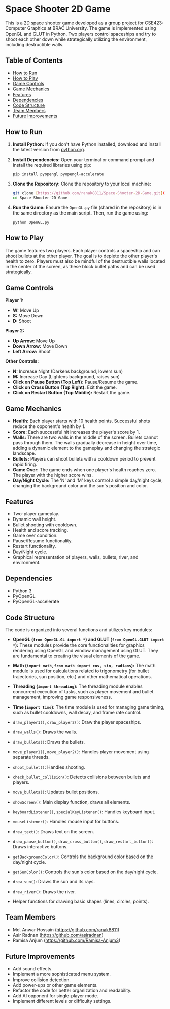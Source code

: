 # Space Shooter 2D Game

This is a 2D space shooter game developed as a group project for CSE423: Computer Graphics at BRAC University. The game is implemented using OpenGL and GLUT in Python. Two players control spaceships and try to shoot each other down while strategically utilizing the environment, including destructible walls.

## Table of Contents

- [How to Run](#how-to-run)
- [How to Play](#how-to-play)
- [Game Controls](#game-controls)
- [Game Mechanics](#game-mechanics)
- [Features](#features)
- [Dependencies](#dependencies)
- [Code Structure](#code-structure)
- [Team Members](#team-members)
- [Future Improvements](#future-improvements)

## How to Run

1.  **Install Python:** If you don't have Python installed, download and install the latest version from [python.org](https://www.python.org/).
2.  **Install Dependencies:** Open your terminal or command prompt and install the required libraries using pip:

    ```bash
    pip install pyopengl pyopengl-accelerate
    ```

3.  **Clone the Repository:** Clone the repository to your local machine:

    ```bash
    git clone [https://github.com/ranak8811/Space-Shooter-2D-Game.git](https://www.google.com/search?q=https://github.com/ranak8811/Space-Shooter-2D-Game.git)
    cd Space-Shooter-2D-Game
    ```

4.  **Run the Game:** Ensure the `OpenGL.py` file (shared in the repository) is in the same directory as the main script. Then, run the game using:

    ```bash
    python OpenGL.py
    ```

## How to Play

The game features two players. Each player controls a spaceship and can shoot bullets at the other player. The goal is to deplete the other player's health to zero. Players must also be mindful of the destructible walls located in the center of the screen, as these block bullet paths and can be used strategically.

## Game Controls

**Player 1:**

- **W:** Move Up
- **S:** Move Down
- **D:** Shoot

**Player 2:**

- **Up Arrow:** Move Up
- **Down Arrow:** Move Down
- **Left Arrow:** Shoot

**Other Controls:**

- **N:** Increase Night (Darkens background, lowers sun)
- **M:** Increase Day (Lightens background, raises sun)
- **Click on Pause Button (Top Left):** Pause/Resume the game.
- **Click on Cross Button (Top Right):** Exit the game.
- **Click on Restart Button (Top Middle):** Restart the game.

## Game Mechanics

- **Health:** Each player starts with 10 health points. Successful shots reduce the opponent's health by 1.
- **Score:** Each successful hit increases the player's score by 1.
- **Walls:** There are two walls in the middle of the screen. Bullets cannot pass through them. The walls gradually decrease in height over time, adding a dynamic element to the gameplay and changing the strategic landscape.
- **Bullets:** Players can shoot bullets with a cooldown period to prevent rapid firing.
- **Game Over:** The game ends when one player's health reaches zero. The player with the higher score wins.
- **Day/Night Cycle:** The 'N' and 'M' keys control a simple day/night cycle, changing the background color and the sun's position and color.

## Features

- Two-player gameplay.
- Dynamic wall height.
- Bullet shooting with cooldown.
- Health and score tracking.
- Game over condition.
- Pause/Resume functionality.
- Restart functionality.
- Day/Night cycle.
- Graphical representation of players, walls, bullets, river, and environment.

## Dependencies

- Python 3
- PyOpenGL
- PyOpenGL-accelerate

## Code Structure

The code is organized into several functions and utilizes key modules:

- **OpenGL (`from OpenGL.GL import *`) and GLUT (`from OpenGL.GLUT import *`):** These modules provide the core functionalities for graphics rendering using OpenGL and window management using GLUT. They are fundamental to creating the visual elements of the game.

- **Math (`import math`, `from math import cos, sin, radians`):** The math module is used for calculations related to trigonometry (for bullet trajectories, sun position, etc.) and other mathematical operations.

- **Threading (`import threading`):** The threading module enables concurrent execution of tasks, such as player movement and bullet management, improving game responsiveness.

- **Time (`import time`):** The time module is used for managing game timing, such as bullet cooldowns, wall decay, and frame rate control.

- `draw_player1()`, `draw_player2()`: Draw the player spaceships.
- `draw_walls()`: Draws the walls.
- `draw_bullets()`: Draws the bullets.
- `move_player1()`, `move_player2()`: Handles player movement using separate threads.
- `shoot_bullet()`: Handles shooting.
- `check_bullet_collision()`: Detects collisions between bullets and players.
- `move_bullets()`: Updates bullet positions.
- `showScreen()`: Main display function, draws all elements.
- `keyboardListener()`, `specialKeyListener()`: Handles keyboard input.
- `mouseListener()`: Handles mouse input for buttons.
- `draw_text()`: Draws text on the screen.
- `draw_pause_button()`, `draw_cross_button()`, `draw_restart_button()`: Draws interactive buttons.
- `getBackgroundColor()`: Controls the background color based on the day/night cycle.
- `getSunColor()`: Controls the sun's color based on the day/night cycle.
- `draw_sun()`: Draws the sun and its rays.
- `draw_river()`: Draws the river.
- Helper functions for drawing basic shapes (lines, circles, points).

## Team Members

- Md. Anwar Hossain (https://github.com/ranak8811)
- Asir Radnan (https://github.com/asiradnan)
- Ramisa Anjum (https://github.com/Ramisa-Anjum3)

## Future Improvements

- Add sound effects.
- Implement a more sophisticated menu system.
- Improve collision detection.
- Add power-ups or other game elements.
- Refactor the code for better organization and readability.
- Add AI opponent for single-player mode.
- Implement different levels or difficulty settings.
